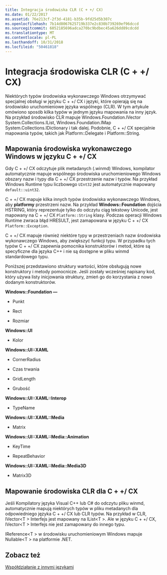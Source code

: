 ```yaml
---
title: Integracja środowiska CLR (C + +/ CX)
ms.date: 01/22/2017
ms.assetid: 76e213cf-2f3d-4181-b35b-9fd25d5b307c
ms.openlocfilehash: 7b14d8067625719b337e2c830b739269ef96dccd
ms.sourcegitcommit: 6052185696adca270bc9bdbec45a626dd89cdcdd
ms.translationtype: MT
ms.contentlocale: pl-PL
ms.lasthandoff: 10/31/2018
ms.locfileid: "50461818"
---
```

# <a name="clr-integration-ccx"></a>Integracja środowiska CLR (C + +/ CX)

Niektórych typów środowiska wykonawczego Windows otrzymywać specjalnej obsługi w języku C + +/ CX i języki, które opierają się na środowisko uruchomieniowe języka wspólnego (CLR). W tym artykule omówiono sposób kilka typów w jednym języku mapowania na inny język. Na przykład środowisko CLR mapuje Windows.Foundation.IVector System.Collections.IList, Windows.Foundation.IMap System.Collections.IDictionary i tak dalej. Podobnie, C + +/ CX specjalnie mapowania typów, takich jak Platform::Delegate i Platform::String.

## <a name="mapping-the-windows-runtime-to-ccx"></a>Mapowania środowiska wykonawczego Windows w języku C + +/ CX

Gdy C + +/ CX odczytuje plik metadanych (.winmd) Windows, kompilator automatycznie mapuje wspólnego środowiska uruchomieniowego Windows obszary nazw i typy dla C + +/ CX przestrzenie nazw i typów. Na przykład Windows Runtime typu liczbowego `UInt32` jest automatycznie mapowany `default::uint32`.

C + +/ CX mapuje kilka innych typów środowiska wykonawczego Windows, aby **platformy** przestrzeni nazw. Na przykład **Windows::Foundation** dojścia HSTRING, który reprezentuje tylko do odczytu ciąg tekstowy Unicode, jest mapowany na C + +/ CX `Platform::String` klasy. Podczas operacji Windows Runtime zwraca błąd HRESULT, jest zamapowana w języku C + +/ CX `Platform::Exception`.

C + +/ CX mapuje również niektóre typy w przestrzeniach nazw środowiska wykonawczego Windows, aby zwiększyć funkcji typu. W przypadku tych typów C + +/ CX zapewnia pomocnika konstruktorów i metod, które są specyficzne dla języka C++ i nie są dostępne w pliku winmd standardowego typu.

Poniższej przedstawiono struktury wartości, które obsługują nowe konstruktory i metody pomocnicze. Jeśli zostały wcześniej napisany kod, który używa listy inicjowania struktury, zmień go do korzystania z nowo dodanym konstruktorów.

**Windows::Foundation —**

- Punkt

- Rect

- Rozmiar

**Windows::UI**

- Kolor

**Windows::UI::XAML**

- CornerRadius

- Czas trwania

- GridLength

- Grubość

**Windows::UI::XAML::Interop**

- TypeName

**Windows::UI::XAML::Media**

- Matrix

**Windows::UI::XAML::Media::Animation**

- KeyTime

- RepeatBehavior

**Windows::UI::XAML::Media::Media3D**

- Matrix3D

## <a name="mapping-the-clr-to-ccx"></a>Mapowanie środowiska CLR dla C + +/ CX

Jeśli Kompilatory języka Visual C++ lub C# do odczytu pliku winmd, automatycznie mapują niektórych typów w pliku metadanych dla odpowiedniego języka C + +/ CX lub CLR typów. Na przykład w CLR, IVector\<T > Interfejs jest mapowany na IList\<T >. Ale w języku C + +/ CX, IVector\<T > Interfejs nie jest zamapowany do innego typu.

IReference\<T > w środowisku uruchomieniowym Windows mapuje Nullable\<T > na platformie .NET.

## <a name="see-also"></a>Zobacz też

[Współdziałanie z innymi językami](../cppcx/interoperating-with-other-languages-c-cx.md)